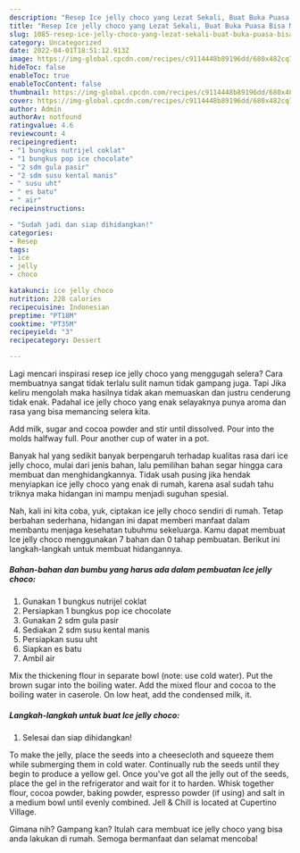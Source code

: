```yaml
---
description: "Resep Ice jelly choco yang Lezat Sekali, Buat Buka Puasa Bisa Manjain Lidah"
title: "Resep Ice jelly choco yang Lezat Sekali, Buat Buka Puasa Bisa Manjain Lidah"
slug: 1085-resep-ice-jelly-choco-yang-lezat-sekali-buat-buka-puasa-bisa-manjain-lidah
category: Uncategorized
date: 2022-04-01T18:51:12.913Z
image: https://img-global.cpcdn.com/recipes/c9114448b89196dd/680x482cq70/ice-jelly-choco-foto-resep-utama.jpg
hideToc: false
enableToc: true
enableTocContent: false
thumbnail: https://img-global.cpcdn.com/recipes/c9114448b89196dd/680x482cq70/ice-jelly-choco-foto-resep-utama.jpg
cover: https://img-global.cpcdn.com/recipes/c9114448b89196dd/680x482cq70/ice-jelly-choco-foto-resep-utama.jpg
author: Admin
authorAv: notfound
ratingvalue: 4.6
reviewcount: 4
recipeingredient:
- "1 bungkus nutrijel coklat"
- "1 bungkus pop ice chocolate"
- "2 sdm gula pasir"
- "2 sdm susu kental manis"
- " susu uht"
- " es batu"
- " air"
recipeinstructions:

- "Sudah jadi dan siap dihidangkan!"
categories:
- Resep
tags:
- ice
- jelly
- choco

katakunci: ice jelly choco 
nutrition: 228 calories
recipecuisine: Indonesian
preptime: "PT18M"
cooktime: "PT35M"
recipeyield: "3"
recipecategory: Dessert

---
```



Lagi mencari inspirasi resep ice jelly choco yang menggugah selera? Cara membuatnya sangat tidak terlalu sulit namun tidak gampang juga. Tapi Jika keliru mengolah maka hasilnya tidak akan memuaskan dan justru cenderung tidak enak. Padahal ice jelly choco yang enak selayaknya punya aroma dan rasa yang bisa memancing selera kita.


Add milk, sugar and cocoa powder and stir until dissolved. Pour into the molds halfway full. Pour another cup of water in a pot.

Banyak hal yang sedikit banyak berpengaruh terhadap kualitas rasa dari ice jelly choco, mulai dari jenis bahan, lalu pemilihan bahan segar hingga cara membuat dan menghidangkannya. Tidak usah pusing jika hendak menyiapkan ice jelly choco yang enak di rumah, karena asal sudah tahu triknya maka hidangan ini mampu menjadi suguhan spesial.


Nah, kali ini kita coba, yuk, ciptakan ice jelly choco sendiri di rumah. Tetap berbahan sederhana, hidangan ini dapat memberi manfaat dalam membantu menjaga kesehatan tubuhmu sekeluarga. Kamu dapat membuat Ice jelly choco menggunakan 7 bahan dan 0 tahap pembuatan. Berikut ini langkah-langkah untuk membuat hidangannya.

<!--inarticleads1-->

##### Bahan-bahan dan bumbu yang harus ada dalam pembuatan Ice jelly choco:

1. Gunakan 1 bungkus nutrijel coklat
1. Persiapkan 1 bungkus pop ice chocolate
1. Gunakan 2 sdm gula pasir
1. Sediakan 2 sdm susu kental manis
1. Persiapkan  susu uht
1. Siapkan  es batu
1. Ambil  air


Mix the thickening flour in separate bowl (note: use cold water). Put the brown sugar into the boiling water. Add the mixed flour and cocoa to the boiling water in caserole. On low heat, add the condensed milk, it. 

<!--inarticleads2-->

##### Langkah-langkah untuk buat Ice jelly choco:


1. Selesai dan siap dihidangkan!

To make the jelly, place the seeds into a cheesecloth and squeeze them while submerging them in cold water. Continually rub the seeds until they begin to produce a yellow gel. Once you&#39;ve got all the jelly out of the seeds, place the gel in the refrigerator and wait for it to harden. Whisk together flour, cocoa powder, baking powder, espresso powder (if using) and salt in a medium bowl until evenly combined. Jell &amp; Chill is located at Cupertino Village. 

Gimana nih? Gampang kan? Itulah cara membuat ice jelly choco yang bisa anda lakukan di rumah. Semoga bermanfaat dan selamat mencoba!

